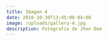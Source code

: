 ```yaml
---
title: Imagen 4
date: 2018-10-30T13:45:00-04:00
image: /uploads/gallery-4.jpg
description: Fotografía de Jhon Doe
---
```


